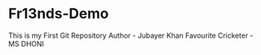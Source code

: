 # Fr13nds-Demo
This is my First Git Repository
Author - Jubayer Khan 
Favourite Cricketer - MS DHONI
